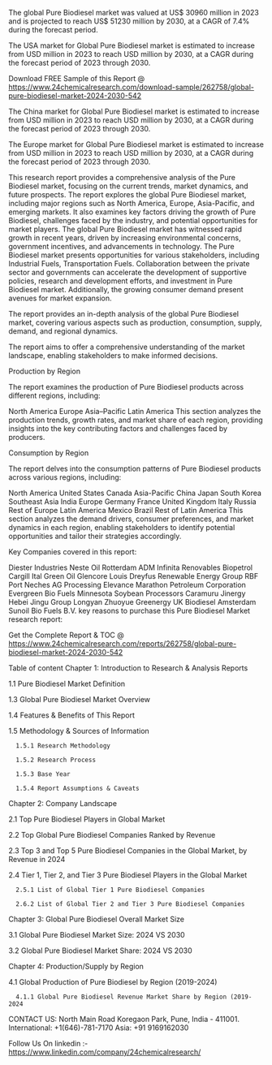 The global Pure Biodiesel market was valued at US$ 30960 million in 2023 and is projected to reach US$ 51230 million by 2030, at a CAGR of 7.4% during the forecast period.

The USA market for Global Pure Biodiesel  market is estimated to increase from USD million in 2023 to reach USD million by 2030, at a CAGR during the forecast period of 2023 through 2030.

Download FREE Sample of this Report @ https://www.24chemicalresearch.com/download-sample/262758/global-pure-biodiesel-market-2024-2030-542

The China market for Global Pure Biodiesel  market is estimated to increase from USD million in 2023 to reach USD million by 2030, at a CAGR during the forecast period of 2023 through 2030.

The Europe market for Global Pure Biodiesel market is estimated to increase from USD million in 2023 to reach USD million by 2030, at a CAGR during the forecast period of 2023 through 2030.

This research report provides a comprehensive analysis of the Pure Biodiesel market, focusing on the current trends, market dynamics, and future prospects. The report explores the global Pure Biodiesel market, including major regions such as North America, Europe, Asia-Pacific, and emerging markets. It also examines key factors driving the growth of Pure Biodiesel, challenges faced by the industry, and potential opportunities for market players. The global Pure Biodiesel market has witnessed rapid growth in recent years, driven by increasing environmental concerns, government incentives, and advancements in technology. The Pure Biodiesel market presents opportunities for various stakeholders, including Industrial Fuels, Transportation Fuels. Collaboration between the private sector and governments can accelerate the development of supportive policies, research and development efforts, and investment in Pure Biodiesel market. Additionally, the growing consumer demand present avenues for market expansion. 

The report provides an in-depth analysis of the global Pure Biodiesel market, covering various aspects such as production, consumption, supply, demand, and regional dynamics.

The report aims to offer a comprehensive understanding of the market landscape, enabling stakeholders to make informed decisions.

Production by Region

The report examines the production of Pure Biodiesel products across different regions, including:

North America
Europe
Asia–Pacific
Latin America
This section analyzes the production trends, growth rates, and market share of each region, providing insights into the key contributing factors and challenges faced by producers.

Consumption by Region

The report delves into the consumption patterns of Pure Biodiesel products across various regions, including:

North America
United States
Canada
Asia-Pacific
China
Japan
South Korea
Southeast Asia
India
Europe
Germany
France
United Kingdom
Italy
Russia
Rest of Europe
Latin America
Mexico
Brazil
Rest of Latin America
This section analyzes the demand drivers, consumer preferences, and market dynamics in each region, enabling stakeholders to identify potential opportunities and tailor their strategies accordingly.

Key Companies covered in this report:

Diester Industries
Neste Oil Rotterdam
ADM
Infinita Renovables
Biopetrol
Cargill
Ital Green Oil
Glencore
Louis Dreyfus
Renewable Energy Group
RBF Port Neches
AG Processing
Elevance
Marathon Petroleum Corporation
Evergreen Bio Fuels
Minnesota Soybean Processors
Caramuru
Jinergy
Hebei Jingu Group
Longyan Zhuoyue
Greenergy UK
Biodiesel Amsterdam
Sunoil Bio Fuels B.V.
key reasons to purchase this Pure Biodiesel Market research report:

Get the Complete Report & TOC @ https://www.24chemicalresearch.com/reports/262758/global-pure-biodiesel-market-2024-2030-542

Table of content
Chapter 1: Introduction to Research & Analysis Reports


1.1 Pure Biodiesel Market Definition

1.3 Global Pure Biodiesel Market Overview

1.4 Features & Benefits of This Report

1.5 Methodology & Sources of Information

      1.5.1 Research Methodology

      1.5.2 Research Process

      1.5.3 Base Year

      1.5.4 Report Assumptions & Caveats


Chapter 2: Company Landscape


2.1 Top Pure Biodiesel Players in Global Market

2.2 Top Global Pure Biodiesel Companies Ranked by Revenue

2.3 Top 3 and Top 5 Pure Biodiesel Companies in the Global Market, by Revenue in 2024

2.4 Tier 1, Tier 2, and Tier 3 Pure Biodiesel Players in the Global Market

      2.5.1 List of Global Tier 1 Pure Biodiesel Companies

      2.6.2 List of Global Tier 2 and Tier 3 Pure Biodiesel Companies


Chapter 3: Global Pure Biodiesel Overall Market Size


3.1 Global Pure Biodiesel Market Size: 2024 VS 2030

3.2 Global Pure Biodiesel Market Share: 2024 VS 2030


Chapter 4: Production/Supply by Region


4.1 Global Production of Pure Biodiesel by Region (2019-2024)

      4.1.1 Global Pure Biodiesel Revenue Market Share by Region (2019-2024

CONTACT US:
North Main Road Koregaon Park, Pune, India - 411001.
International: +1(646)-781-7170
Asia: +91 9169162030

Follow Us On linkedin :- https://www.linkedin.com/company/24chemicalresearch/
